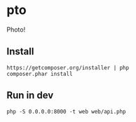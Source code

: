 pto
===

Photo!

Install
-------

    https://getcomposer.org/installer | php
    composer.phar install

Run in dev
----------

    php -S 0.0.0.0:8000 -t web web/api.php
